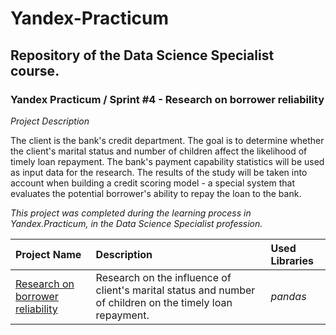 # Yandex-Practicum <a id='borrower_reliability_study'></a>
## Repository of the Data Science Specialist course.
### Yandex Practicum / Sprint #4 - Research on borrower reliability

*Project Description*

The client is the bank's credit department. The goal is to determine whether the client's marital status and number of children affect the likelihood of timely loan repayment. The bank's payment capability statistics will be used as input data for the research. The results of the study will be taken into account when building a credit scoring model - a special system that evaluates the potential borrower's ability to repay the loan to the bank. 


*This project was completed during the learning process in Yandex.Practicum, in the Data Science Specialist profession.*

| Project Name | Description | Used Libraries |
| :---------------------- | :---------------------- | :---------------------- |
| [Research on borrower reliability](borrower_reliability_study) | Research on the influence of client's marital status and number of children on the timely loan repayment.| *pandas* |